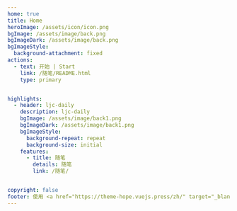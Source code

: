 ```yaml
---
home: true
title: Home
heroImage: /assets/icon/icon.png
bgImage: /assets/image/back.png
bgImageDark: /assets/image/back.png
bgImageStyle:
  background-attachment: fixed
actions:
  - text: 开始 | Start
    link: /随笔/README.html
    type: primary


highlights:
  - header: ljc-daily
    description: ljc-daily
    bgImage: /assets/image/back1.png
    bgImageDark: /assets/image/back1.png
    bgImageStyle:
      background-repeat: repeat
      background-size: initial
    features:
      - title: 随笔
        details: 随笔
        link: /随笔/


copyright: false
footer: 使用 <a href="https://theme-hope.vuejs.press/zh/" target="_blank">VuePress Theme Hope</a> 主题 | MIT 协议, 版权所有 © 2019-present Mr.Hope
---
```

<!-- <script async src="https://busuanzi.ibruce.info/busuanzi/2.3/busuanzi.pure.mini.js"></script> -->

<!-- <meta name="referrer" content="no-referrer-when-downgrade">

<center>
        浏览量：<span id="busuanzi_value_site_pv"><i class="fa fa-spinner fa-spin"></i></span> | 访客数：<span id="busuanzi_value_site_uv"><i class="fa fa-spinner fa-spin"></i></span>
</center> -->

<!-- <meta name="referrer" content="no-referrer-when-downgrade"> -->

<!-- 
<template>
  <div class="busuanzi">
    <span id="busuanzi_container_site_pv" style="display:none">
      本站总访问量
      <span id="busuanzi_value_site_pv"></span>次
      <span class="post-meta-divider">|</span>
    </span>
    <span id="busuanzi_container_site_uv" style="display:none">
      本站访客数
      <span id="busuanzi_value_site_uv"></span>人
    </span>
  </div>
</template> -->

<!-- 
<script>
let script;
export default {
  mounted() {
    script = require("busuanzi.pure.js");
  },
  // 监听,当路由发生变化的时候执行
  watch: {
    $route(to, from) {
      if (to.path != from.path) {
        script.fetch();
      }
      // console.log(to.path);
    }
  }
};
</script> -->
